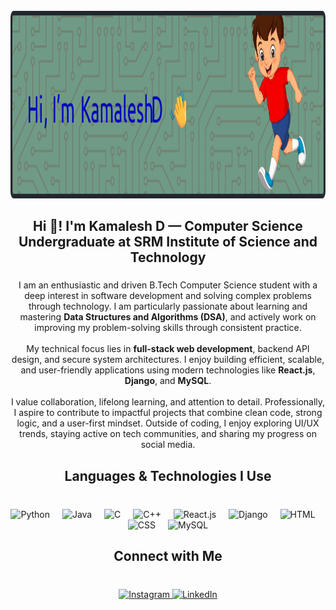 <br clear="both" />

<div align="center">
  <!-- NOTE: Local image paths will NOT display on GitHub. Upload this image to GitHub or another hosting service and replace the src below. -->
  <img src="./github-header-image.png" alt="Kamalesh GitHub Header" height="300" />
</div>

###

<h2 align="center">Hi 👋! I'm Kamalesh D — Computer Science Undergraduate at SRM Institute of Science and Technology</h2>

###

<p align="center">
  I am an enthusiastic and driven B.Tech Computer Science student with a deep interest in software development and solving complex problems through technology. I am particularly passionate about learning and mastering <strong>Data Structures and Algorithms (DSA)</strong>, and actively work on improving my problem-solving skills through consistent practice.
  <br><br>
  My technical focus lies in <strong>full-stack web development</strong>, backend API design, and secure system architectures. I enjoy building efficient, scalable, and user-friendly applications using modern technologies like <strong>React.js</strong>, <strong>Django</strong>, and <strong>MySQL</strong>.
  <br><br>
  I value collaboration, lifelong learning, and attention to detail. Professionally, I aspire to contribute to impactful projects that combine clean code, strong logic, and a user-first mindset. Outside of coding, I enjoy exploring UI/UX trends, staying active on tech communities, and sharing my progress on social media.
</p>

###

<h2 align="center">Languages & Technologies I Use</h2>

###

<br clear="both" />

<div align="center">
  <img src="https://cdn.jsdelivr.net/gh/devicons/devicon/icons/python/python-original.svg" height="40" alt="Python" />
  <img width="12" />
  <img src="https://cdn.jsdelivr.net/gh/devicons/devicon/icons/java/java-original.svg" height="40" alt="Java" />
  <img width="12" />
  <img src="https://cdn.jsdelivr.net/gh/devicons/devicon/icons/c/c-original.svg" height="40" alt="C" />
  <img width="12" />
  <img src="https://cdn.jsdelivr.net/gh/devicons/devicon/icons/cplusplus/cplusplus-original.svg" height="40" alt="C++" />
  <img width="12" />
  <img src="https://cdn.jsdelivr.net/gh/devicons/devicon/icons/react/react-original.svg" height="40" alt="React.js" />
  <img width="12" />
  <img src="https://cdn.jsdelivr.net/gh/devicons/devicon/icons/django/django-plain.svg" height="40" alt="Django" />
  <img width="12" />
  <img src="https://cdn.jsdelivr.net/gh/devicons/devicon/icons/html5/html5-original.svg" height="40" alt="HTML" />
  <img width="12" />
  <img src="https://cdn.jsdelivr.net/gh/devicons/devicon/icons/css3/css3-original.svg" height="40" alt="CSS" />
  <img width="12" />
  <img src="https://cdn.jsdelivr.net/gh/devicons/devicon/icons/mysql/mysql-original.svg" height="40" alt="MySQL" />
</div>

###

<h2 align="center">Connect with Me</h2>

###

<br clear="both" />

<div align="center">
  <a href="https://www.instagram.com/kamalesh_0987/" target="_blank">
    <img src="https://img.shields.io/static/v1?message=Instagram&logo=instagram&label=&color=E4405F&logoColor=white&labelColor=&style=for-the-badge" height="35" alt="Instagram" />
  </a>
  <a href="https://www.linkedin.com/in/kamaleshd5096/" target="_blank">
    <img src="https://img.shields.io/static/v1?message=LinkedIn&logo=linkedin&label=&color=0077B5&logoColor=white&labelColor=&style=for-the-badge" height="35" alt="LinkedIn" />
  </a>
</div>
